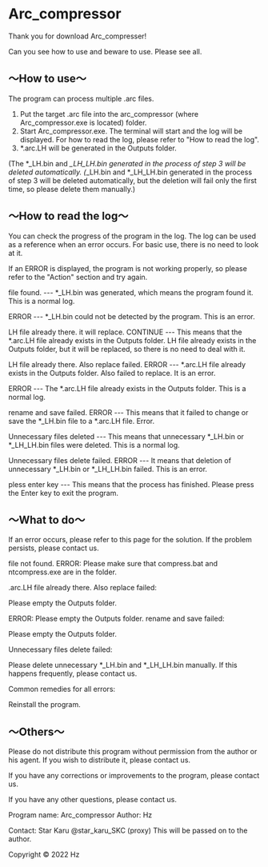 # Arc_compressor

Thank you for download Arc_compresser!

Can you see how to use and beware to use. Please see all.


## ～How to use～
The program can process multiple .arc files.

1. Put the target .arc file into the arc_compressor (where Arc_compressor.exe is located) folder.
2. Start Arc_compressor.exe.
The terminal will start and the log will be displayed. For how to read the log, please refer to "How to read the log".
4. *.arc.LH will be generated in the Outputs folder.

(The *_LH.bin and *_LH_LH.bin generated in the process of step 3 will be deleted automatically. (*_LH.bin and *_LH_LH.bin generated in the process of step 3 will be deleted automatically, but the deletion will fail only the first time, so please delete them manually.)

## ～How to read the log～

You can check the progress of the program in the log.
The log can be used as a reference when an error occurs. For basic use, there is no need to look at it.

If an ERROR is displayed, the program is not working properly, so please refer to the "Action" section and try again.

file found. --- *_LH.bin was generated, which means the program found it. This is a normal log.

ERROR --- *_LH.bin could not be detected by the program. This is an error.

LH file already there. it will replace. CONTINUE --- This means that the *.arc.LH file already exists in the Outputs folder. LH file already exists in the Outputs folder, but it will be replaced, so there is no need to deal with it.

LH file already there. Also replace failed. ERROR --- *.arc.LH file already exists in the Outputs folder. Also failed to replace. It is an error.

ERROR --- The *.arc.LH file already exists in the Outputs folder. This is a normal log.

rename and save failed. ERROR --- This means that it failed to change or save the *_LH.bin file to a *.arc.LH file. Error.

Unnecessary files deleted --- This means that unnecessary *_LH.bin or *_LH_LH.bin files were deleted. This is a normal log.

Unnecessary files delete failed. ERROR --- It means that deletion of unnecessary *_LH.bin or *_LH_LH.bin failed. This is an error.


pless enter key --- This means that the process has finished. Please press the Enter key to exit the program.

## ～What to do～

If an error occurs, please refer to this page for the solution. If the problem persists, please contact us.

file not found. ERROR:
Please make sure that compress.bat and ntcompress.exe are in the folder.




.arc.LH file already there. Also replace failed:

Please empty the Outputs folder.


ERROR: Please empty the Outputs folder. rename and save failed:

Please empty the Outputs folder.


Unnecessary files delete failed:

Please delete unnecessary *_LH.bin and *_LH_LH.bin manually. If this happens frequently, please contact us.


Common remedies for all errors:

Reinstall the program.

## ～Others～

Please do not distribute this program without permission from the author or his agent.
If you wish to distribute it, please contact us.

If you have any corrections or improvements to the program, please contact us.

If you have any other questions, please contact us.

Program name: Arc_compressor
Author: Hz

Contact: Star Karu @star_karu_SKC (proxy)
This will be passed on to the author.

Copyright © 2022 Hz
